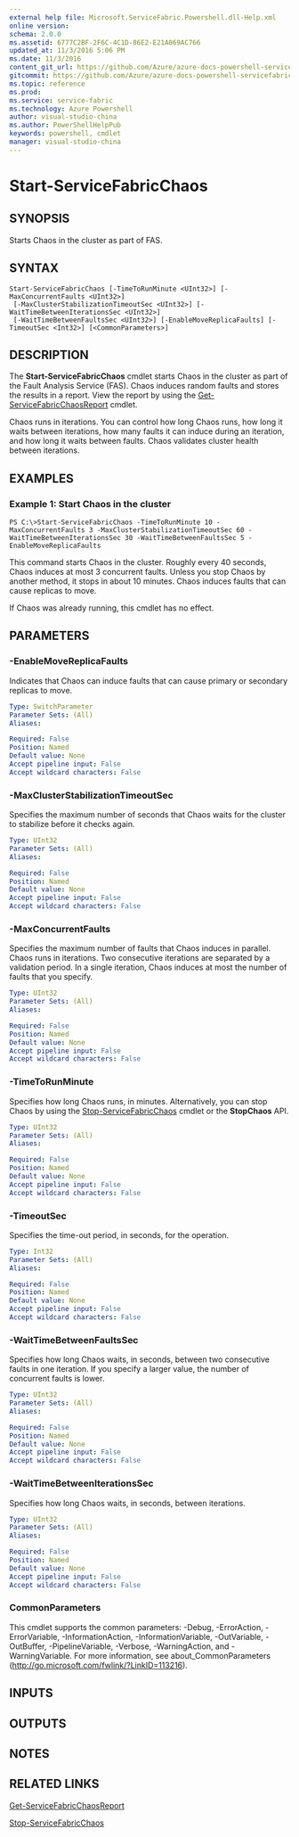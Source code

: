 ```yaml
---
external help file: Microsoft.ServiceFabric.Powershell.dll-Help.xml
online version:
schema: 2.0.0
ms.assetid: 6777C2BF-2F6C-4C1D-86E2-E21A069AC766
updated_at: 11/3/2016 5:06 PM
ms.date: 11/3/2016
content_git_url: https://github.com/Azure/azure-docs-powershell-servicefabric/blob/master/Service-Fabric-cmdlets/ServiceFabric/vlatest/Start-ServiceFabricChaos.md
gitcommit: https://github.com/Azure/azure-docs-powershell-servicefabric/blob/79292df3c325e2a04987a559a1141637740ddd4c/Service-Fabric-cmdlets/ServiceFabric/vlatest/Start-ServiceFabricChaos.md
ms.topic: reference
ms.prod: 
ms.service: service-fabric
ms.technology: Azure Powershell
author: visual-studio-china
ms.author: PowerShellHelpPub
keywords: powershell, cmdlet
manager: visual-studio-china
---
```


# Start-ServiceFabricChaos

## SYNOPSIS
Starts Chaos in the cluster as part of FAS.

## SYNTAX

```
Start-ServiceFabricChaos [-TimeToRunMinute <UInt32>] [-MaxConcurrentFaults <UInt32>]
 [-MaxClusterStabilizationTimeoutSec <UInt32>] [-WaitTimeBetweenIterationsSec <UInt32>]
 [-WaitTimeBetweenFaultsSec <UInt32>] [-EnableMoveReplicaFaults] [-TimeoutSec <Int32>] [<CommonParameters>]
```

## DESCRIPTION
The **Start-ServiceFabricChaos** cmdlet starts Chaos in the cluster as part of the Fault Analysis Service (FAS).
Chaos induces random faults and stores the results in a report.
View the report by using the [Get-ServiceFabricChaosReport](./Get-ServiceFabricChaosReport.md) cmdlet.

Chaos runs in iterations.
You can control how long Chaos runs, how long it waits between iterations, how many faults it can induce during an iteration, and how long it waits between faults.
Chaos validates cluster health between iterations.

## EXAMPLES

### Example 1: Start Chaos in the cluster
```
PS C:\>Start-ServiceFabricChaos -TimeToRunMinute 10 -MaxConcurrentFaults 3 -MaxClusterStabilizationTimeoutSec 60 -WaitTimeBetweenIterationsSec 30 -WaitTimeBetweenFaultsSec 5 -EnableMoveReplicaFaults
```

This command starts Chaos in the cluster.
Roughly every 40 seconds, Chaos induces at most 3 concurrent faults.
Unless you stop Chaos by another method, it stops in about 10 minutes.
Chaos induces faults that can cause replicas to move.

If Chaos was already running, this cmdlet has no effect.

## PARAMETERS

### -EnableMoveReplicaFaults
Indicates that Chaos can induce faults that can cause primary or secondary replicas to move.

```yaml
Type: SwitchParameter
Parameter Sets: (All)
Aliases:

Required: False
Position: Named
Default value: None
Accept pipeline input: False
Accept wildcard characters: False
```

### -MaxClusterStabilizationTimeoutSec
Specifies the maximum number of seconds that Chaos waits for the cluster to stabilize before it checks again.

```yaml
Type: UInt32
Parameter Sets: (All)
Aliases:

Required: False
Position: Named
Default value: None
Accept pipeline input: False
Accept wildcard characters: False
```

### -MaxConcurrentFaults
Specifies the maximum number of faults that Chaos induces in parallel.
Chaos runs in iterations.
Two consecutive iterations are separated by a validation period.
In a single iteration, Chaos induces at most the number of faults that you specify.

```yaml
Type: UInt32
Parameter Sets: (All)
Aliases:

Required: False
Position: Named
Default value: None
Accept pipeline input: False
Accept wildcard characters: False
```

### -TimeToRunMinute
Specifies how long Chaos runs, in minutes.
Alternatively, you can stop Chaos by using the [Stop-ServiceFabricChaos](./Stop-ServiceFabricChaos.md) cmdlet or the **StopChaos** API.

```yaml
Type: UInt32
Parameter Sets: (All)
Aliases:

Required: False
Position: Named
Default value: None
Accept pipeline input: False
Accept wildcard characters: False
```

### -TimeoutSec
Specifies the time-out period, in seconds, for the operation.

```yaml
Type: Int32
Parameter Sets: (All)
Aliases:

Required: False
Position: Named
Default value: None
Accept pipeline input: False
Accept wildcard characters: False
```

### -WaitTimeBetweenFaultsSec
Specifies how long Chaos waits, in seconds, between two consecutive faults in one iteration.
If you specify a larger value, the number of concurrent faults is lower.

```yaml
Type: UInt32
Parameter Sets: (All)
Aliases:

Required: False
Position: Named
Default value: None
Accept pipeline input: False
Accept wildcard characters: False
```

### -WaitTimeBetweenIterationsSec
Specifies how long Chaos waits, in seconds, between iterations.

```yaml
Type: UInt32
Parameter Sets: (All)
Aliases:

Required: False
Position: Named
Default value: None
Accept pipeline input: False
Accept wildcard characters: False
```

### CommonParameters
This cmdlet supports the common parameters: -Debug, -ErrorAction, -ErrorVariable, -InformationAction, -InformationVariable, -OutVariable, -OutBuffer, -PipelineVariable, -Verbose, -WarningAction, and -WarningVariable. For more information, see about_CommonParameters (http://go.microsoft.com/fwlink/?LinkID=113216).

## INPUTS

## OUTPUTS

## NOTES

## RELATED LINKS

[Get-ServiceFabricChaosReport](xref:ServiceFabric/vlatest/Get-ServiceFabricChaosReport.md)

[Stop-ServiceFabricChaos](xref:ServiceFabric/vlatest/Stop-ServiceFabricChaos.md)
